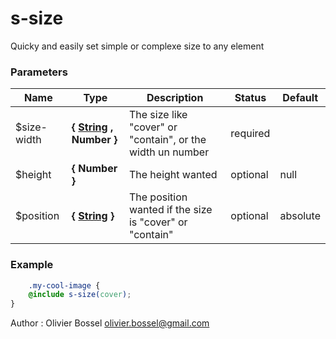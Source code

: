 # s-size

Quicky and easily set simple or complexe size to any element


### Parameters
Name  |  Type  |  Description  |  Status  |  Default
------------  |  ------------  |  ------------  |  ------------  |  ------------
$size-width  |  **{ [String](http://www.sass-lang.com/documentation/file.SASS_REFERENCE.html#sass-script-strings) , Number }**  |  The size like "cover" or "contain", or the width un number  |  required  |
$height  |  **{ Number }**  |  The height wanted  |  optional  |  null
$position  |  **{ [String](http://www.sass-lang.com/documentation/file.SASS_REFERENCE.html#sass-script-strings) }**  |  The position wanted if the size is "cover" or "contain"  |  optional  |  absolute

### Example
```scss
	.my-cool-image {
	@include s-size(cover);
}
```
Author : Olivier Bossel [olivier.bossel@gmail.com](mailto:olivier.bossel@gmail.com)